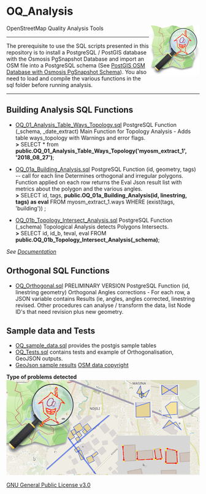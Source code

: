 # OQ_Analysis
OpenStreetMap Quality Analysis Tools 
<img align="right" width="132" height="132" src="img/OQi_132.png">

------------------------------------------------------------------------------------------------

The prerequisite to use the SQL scripts presented in this repository is to install a PostgreSQL / PostGIS database with the Osmosis PgSnapshot Database and import an OSM file into a PostgreSQL schema (See [PostGIS OSM Database with Osmosis PgSnapshot Schema](docs/PostGIS%20OSM%20Database%20with%20Osmosis%20PgSnapshot%20Schema.md)).
You also need to load and compile the various functions in the sql folder before running analysis.

------------------------------------------------------------------------------------------------


## Building Analysis SQL Functions

- [OQ_01_Analysis_Table_Ways_Topology.sql](sql/Analysis/OQ_01_Analysis_Table_Ways_Topology.sql) PostgreSQL Function (_schema, _date_extract) 
  Main Function for Topology Analysis - Adds table ways_topology with Warnings and error flags.
  <br/>**>** SELECT * from **public.OQ_01_Analysis_Table_Ways_Topology('myosm_extract_1', '2018_08_27')**;

- [OQ_01a_Building_Analysis.sql](sql/Analysis/OQ_01a_Building_Analysis.sql) PostgreSQL Function (id, geometry, tags) -- call for each line
  Determines orthogonal and irregular polygons. Function applied on each row returns the Eval Json result list with metrics about the polygon and the various angles.
  <br/>**>** SELECT id, tags, **public.OQ_01a_Building_Analysis(id, linestring, tags) as eval**
  FROM myosm_extract_1.ways WHERE (exist(tags, 'building')) ;

- [OQ_01b_Topology_Intersect_Analysis.sql](sql/Analysis/OQ_01b_Topology_Intersect_Analysis.sql) PostgreSQL Function (_schema) Topological Analysis detects Polygons Intersects.
  <br/>**>** SELECT id, id_b, teval, eval FROM **public.OQ_01b_Topology_Intersect_Analysis(_schema)**;
 
*See [Documentation](docs/OQ_01_Building_Analysis%20-%20Buildings%20Topological%20evaluation%20and%20Form%20analysis.md)*

## Orthogonal SQL Functions

- [OQ_Orthogonal.sql](sql/Orthogonal/OQ_Orthogonal.sql) PRELIMINARY VERSION PostgreSQL Function (id, linestring geometry) Orthogonal Angles corrections - For each row, a JSON variable contains Results (ie, angles, angles corrected, linestring revised. Other procedures can analyse / transform the data, list Node ID's that need revision plus new geometry.

## Sample data and Tests
- [OQ_sample_data.sql](sql/test/OQ_Sample_Data.sql) provides the postgis sample tables
- [OQ_Tests.sql](sql/test/OQ_Tests.sql) contains tests and example of Orthogonalisation, GeoJSON outputs.
- [GeoJson sample results](sql/test/geojson)  [OSM data copyright](https://www.openstreetmap.org/copyright)


**Type of problems detected**
![](img/OQ-Analysis-Detects-Geometry-problems.png)

[GNU General Public License v3.0](LICENSE)

